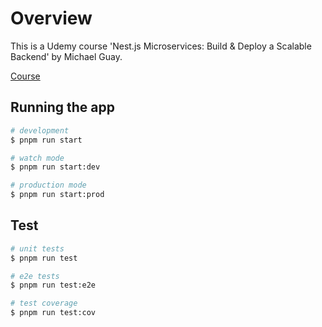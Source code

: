 # Overview

This is a Udemy course 'Nest.js Microservices: Build & Deploy a Scalable Backend' by Michael Guay.

[Course](https://www.udemy.com/course/nestjs-microservices-build-deploy-a-scaleable-backend/)

## Running the app

```bash
# development
$ pnpm run start

# watch mode
$ pnpm run start:dev

# production mode
$ pnpm run start:prod
```

## Test

```bash
# unit tests
$ pnpm run test

# e2e tests
$ pnpm run test:e2e

# test coverage
$ pnpm run test:cov
```
